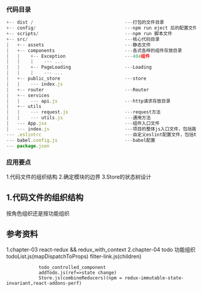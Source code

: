 ### 代码目录
```js
+-- dist /                                  ---打包的文件目录
+-- config/                                 ---npm run eject 后的配置文件目录
+-- scripts/                                ---npm run 脚本文件
+-- src/                                    ---核心代码目录
|   +-- assets                              ---静态文件
|   +-- components                          ---各式各样的组件存放目录
|   |    +-- Exception                      ---404组件
|   |    |    --- ...
|   |    +-- PageLoading                    ---Loading
|   |    |    --- ...
|   +-- public_store                        ---store
|   |    --- index.js
|   +-- router                              ---Router
|   +-- services
|   |    --- api.js                         ---http请求存放目录
|   +-- utils
|   |    --- request.js                     ---request方法
|   |    --- utils.js                       ---通用方法
|   --- App.jsx                             ---组件入口文件
|   --- index.js                            ---项目的整体js入口文件，包括路由配置等
--- .eslintrc                               ---自定义eslint配置文件，包括增加的react jsx语法限制
--- babel.config.js                         ---babel配置
--- package.json
```

### 应用要点
1.代码文件的组织结构
2.确定模块的边界
3.Store的状态树设计

## 1.代码文件的组织结构
按角色组织还是按功能组织

## 参考资料
1.chapter-03 react-redux && redux_with_context
2.chapter-04    todo
                功能组织
                todoList.js(mapDispatchToProps)
                filter-link.js(children)

                todo_controlled_component
                addTodo.js(ref=>state change)
                Store.js(combineReducers)(npm = redux-immutable-state-invariant,react-addons-perf)